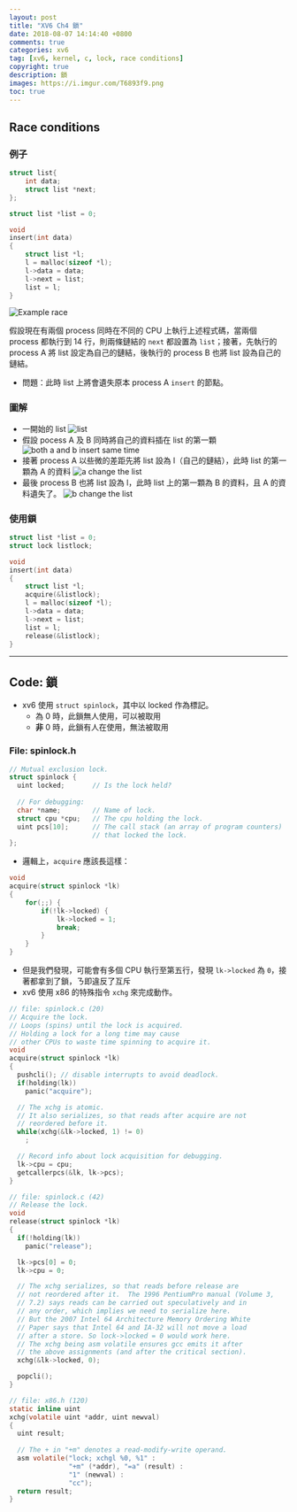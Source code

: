 ```yaml
---
layout: post
title: "XV6 Ch4 鎖"
date: 2018-08-07 14:14:40 +0800
comments: true
categories: xv6
tag: [xv6, kernel, c, lock, race conditions]
copyright: true 
description: 鎖
images: https://i.imgur.com/T6893f9.png
toc: true
---
```

## Race conditions
### 例子
```c
struct list{
    int data;
    struct list *next;
};

struct list *list = 0;

void
insert(int data)
{
    struct list *l;
    l = malloc(sizeof *l);
    l->data = data;
    l->next = list;
    list = l;
}
```

<!-- more -->

![](https://i.imgur.com/T6893f9.png "Example race")

假設現在有兩個 process 同時在不同的 CPU 上執行上述程式碼，當兩個 process 都執行到 14 行，則兩條鏈結的 `next` 都設置為 `list`；接著，先執行的 process A 將 list 設定為自己的鏈結，後執行的 process B 也將 list 設為自己的鏈結。
- 問題：此時 list 上將會遺失原本 process A `insert` 的節點。

### 圖解
- 一開始的 list
![](https://i.imgur.com/nRSnZn6.png "list")
- 假設 pocess A 及 B 同時將自己的資料插在 list 的第一顆
![](https://i.imgur.com/vzKF44W.png "both a and b insert same time")
- 接著 process A 以些微的差距先將 list 設為 l（自己的鏈結），此時 list 的第一顆為 A 的資料
![](https://i.imgur.com/lclqzPs.png "a change the list")
- 最後 process B 也將 list 設為 l，此時 list 上的第一顆為 B 的資料，且 A 的資料遺失了。
![](https://i.imgur.com/3fr2iqX.png "b change the list")

### 使用鎖
```c
struct list *list = 0;
struct lock listlock;

void
insert(int data)
{
    struct list *l;
    acquire(&listlock);
    l = malloc(sizeof *l);
    l->data = data;
    l->next = list;
    list = l;
    release(&listlock);
}
```

---

## Code: 鎖
- xv6 使用 `struct spinlock`，其中以 locked 作為標記。
    - 為 0 時，此鎖無人使用，可以被取用
    - **非** 0 時，此鎖有人在使用，無法被取用

### File: spinlock.h
```c
// Mutual exclusion lock.
struct spinlock {
  uint locked;       // Is the lock held?
  
  // For debugging:
  char *name;        // Name of lock.
  struct cpu *cpu;   // The cpu holding the lock.
  uint pcs[10];      // The call stack (an array of program counters)
                     // that locked the lock.
};
```

- 邏輯上，`acquire` 應該長這樣：

```c
void
acquire(struct spinlock *lk)
{
    for(;;) {
        if(!lk->locked) {
            lk->locked = 1;
            break;
        }
    }
}
```
- 但是我們發現，可能會有多個 CPU 執行至第五行，發現 `lk->locked` 為 `0`，接著都拿到了鎖，ㄋ即違反了互斥
- xv6 使用 x86 的特殊指令 `xchg` 來完成動作。

```c acquire
// file: spinlock.c (20)
// Acquire the lock.
// Loops (spins) until the lock is acquired.
// Holding a lock for a long time may cause
// other CPUs to waste time spinning to acquire it.
void
acquire(struct spinlock *lk)
{
  pushcli(); // disable interrupts to avoid deadlock.
  if(holding(lk))
    panic("acquire");

  // The xchg is atomic.
  // It also serializes, so that reads after acquire are not
  // reordered before it. 
  while(xchg(&lk->locked, 1) != 0)
    ;

  // Record info about lock acquisition for debugging.
  lk->cpu = cpu;
  getcallerpcs(&lk, lk->pcs);
}
```
```c release
// file: spinlock.c (42)
// Release the lock.
void
release(struct spinlock *lk)
{
  if(!holding(lk))
    panic("release");

  lk->pcs[0] = 0;
  lk->cpu = 0;

  // The xchg serializes, so that reads before release are 
  // not reordered after it.  The 1996 PentiumPro manual (Volume 3,
  // 7.2) says reads can be carried out speculatively and in
  // any order, which implies we need to serialize here.
  // But the 2007 Intel 64 Architecture Memory Ordering White
  // Paper says that Intel 64 and IA-32 will not move a load
  // after a store. So lock->locked = 0 would work here.
  // The xchg being asm volatile ensures gcc emits it after
  // the above assignments (and after the critical section).
  xchg(&lk->locked, 0);

  popcli();
}
```
```c xchg
// file: x86.h (120)
static inline uint
xchg(volatile uint *addr, uint newval)
{
  uint result;
  
  // The + in "+m" denotes a read-modify-write operand.
  asm volatile("lock; xchgl %0, %1" :
               "+m" (*addr), "=a" (result) :
               "1" (newval) :
               "cc");
  return result;
}
```